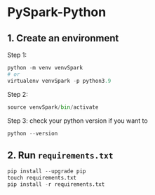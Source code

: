 # PySpark-Python


## 1. Create an environment 

Step 1:

```python
python -m venv venvSpark
# or 
virtualenv venvSpark -p python3.9
```

Step 2:

```python
source venvSpark/bin/activate
```

Step 3: check your python version if you want to

```python
python --version
```


## 2. Run `requirements.txt`

```python
pip install --upgrade pip
touch requirements.txt
pip install -r requirements.txt
```